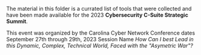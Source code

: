The material in this folder is a currated list of tools that were collected and have been made available for the 2023 **Cybersecurity C-Suite Strategic Summit**.

This event was organized by the Carolina Cyber Network
Conference dates September 27th through 29th, 2023
Session Name *How Can I best Lead in this Dynamic, Complex, Technical World, Faced with the "Asymetric War"?*
